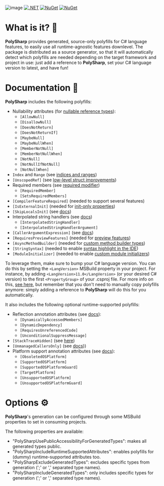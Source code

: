 ![image](https://user-images.githubusercontent.com/10199417/197341200-3810e13c-9104-4911-90fc-b8add0862458.png)
[![.NET](https://github.com/Sergio0694/PolySharp/workflows/.NET/badge.svg)](https://github.com/Sergio0694/PolySharp/actions) [![NuGet](https://img.shields.io/nuget/dt/PolySharp.svg)](https://www.nuget.org/stats/packages/PolySharp?groupby=Version) [![NuGet](https://img.shields.io/nuget/vpre/PolySharp.svg)](https://www.nuget.org/packages/PolySharp/)

# What is it? 🚀

**PolySharp** provides generated, source-only polyfills for C# language features, to easily use all runtime-agnostic features downlevel. The package is distributed as a source generator, so that it will automatically detect which polyfills are needed depending on the target framework and project in use: just add a reference to **PolySharp**, set your C# language version to latest, and have fun!

# Documentation 📖

**PolySharp** includes the following polyfills:
- Nullability attributes (for [nullable reference types](https://learn.microsoft.com/dotnet/csharp/nullable-references)):
  - `[AllowNull]`
  - `[DisallowNull]`
  - `[DoesNotReturn]`
  - `[DoesNotReturnIf]`
  - `[MaybeNull]`
  - `[MaybeNullWhen]`
  - `[MemberNotNull]`
  - `[MemberNotNullWhen]`
  - `[NotNull]`
  - `[NotNullIfNotNull]`
  - `[NotNullWhen]`
- `Index` and `Range` (see [indices and ranges](https://learn.microsoft.com/dotnet/csharp/whats-new/tutorials/ranges-indexes))
- `[UnscopedRef]` (see [low-level struct improvements](https://github.com/dotnet/csharplang/blob/main/proposals/low-level-struct-improvements.md))
- Required members (see [required modifier](https://learn.microsoft.com/dotnet/csharp/language-reference/keywords/required))
  - `[RequiredMember]`
  - `[SetsRequiredMembers]`
- `[CompilerFeatureRequired]` (needed to support several features)
- `[IsExternalInit]` (needed for [init-only properties](https://learn.microsoft.com/dotnet/csharp/language-reference/keywords/init))
- `[SkipLocalsInit]` (see [docs](https://learn.microsoft.com/dotnet/csharp/language-reference/attributes/general#skiplocalsinit-attribute))
- Interpolated string handlers (see [docs](https://learn.microsoft.com/dotnet/csharp/whats-new/tutorials/interpolated-string-handler))
  - `[InterpolatedStringHandler]`
  - `[InterpolatedStringHandlerArgument]`
- `[CallerArgumentExpression]` (see [docs](https://learn.microsoft.com/dotnet/csharp/language-reference/proposals/csharp-10.0/caller-argument-expression))
- `[RequiresPreviewFeatures]` (needed for [preview features](https://github.com/dotnet/designs/blob/main/accepted/2021/preview-features/preview-features.md))
- `[AsyncMethodBuilder]` (needed for [custom method builder types](https://learn.microsoft.com/dotnet/csharp/language-reference/proposals/csharp-10.0/async-method-builders))
- `[StringSyntax]` (needed to enable [syntax highlight in the IDE](https://github.com/dotnet/runtime/issues/62505))
- `[ModuleInitializer]` (needed to enable [custom module initializers](https://learn.microsoft.com/dotnet/csharp/language-reference/proposals/csharp-9.0/module-initializers))

To leverage them, make sure to bump your C# language version. You can do this by setting the `<LangVersion>` MSBuild property in your project. For instance, by adding `<LangVersion>11.0</LangVersion>` (or your desired C# version) to the first `<PropertyGroup>` of your .csproj file. For more info on this, [see here](https://sergiopedri.medium.com/enabling-and-using-c-9-features-on-older-and-unsupported-runtimes-ce384d8debb), but remember that you don't need to manually copy polyfills anymore: simply adding a reference to **PolySharp** will do this for you automatically.

It also includes the following optional runtime-supported polyfills:
- Reflection annotation attributes (see [docs](https://learn.microsoft.com/dotnet/core/deploying/trimming/prepare-libraries-for-trimming)):
  - `[DynamicallyAccessedMembers]`
  - `[DynamicDependency]`
  - `[RequiresUnreferencedCode]`
  - `[UnconditionalSuppressMessage]`
- `[StackTraceHidden]` (see [here](https://makolyte.com/csharp-exclude-exception-throw-helper-methods-from-the-stack-trace/))
- `[UnmanagedCallersOnly]` (see [docs](https://learn.microsoft.com/dotnet/api/system.runtime.interopservices.unmanagedcallersonlyattribute)))
- Platform support annotation attributes (see [docs](https://learn.microsoft.com/dotnet/standard/analyzers/platform-compat-analyzer)):
  - `[ObsoletedOSPlatform]`
  - `[SupportedOSPlatform]`
  - `[SupportedOSPlatformGuard]`
  - `[TargetPlatform]`
  - `[UnsupportedOSPlatform]`
  - `[UnsupportedOSPlatformGuard]`

# Options ⚙️

**PolySharp**'s generation can be configured through some MSBuild properties to set in consuming projects.

The following properties are available:
- "PolySharpUsePublicAccessibilityForGeneratedTypes": makes all generated types public.
- "PolySharpIncludeRuntimeSupportedAttributes": enables polyfills for (dummy) runtime-supported attributes too.
- "PolySharpExcludeGeneratedTypes": excludes specific types from generation (';' or ',' separated type names).
- "PolySharpIncludeGeneratedTypes": only includes specific types for generation (';' or ',' separated type names).
